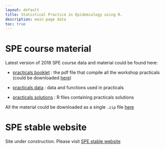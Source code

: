 ```yaml
---
layout: default
title: Statistical Practice in Epidemiology using R.
description: main page data
toc: true
---
```


# SPE course material

Latest version of 2018 SPE course data and material could be found here:

  - [practicals booklet](https://github.com/SPE-R/SPE-R.github.io/blob/travis-build/pracs.pdf) : the pdf file that compile all the workshop practicals (could be downloaded [here](https://github.com/SPE-R/SPE-R.github.io/raw/travis-build/pracs.pdf))

  - [practicals data](https://github.com/SPE-R/SPE-R.github.io/raw/travis-build/data.zip) : data and functions used in practicals

  - [practicals solutions](https://github.com/SPE-R/SPE-R.github.io/tree/travis-build/Rsolutions) : R files containing practicals solutions

All the material could be downloaded as a single `.zip` file [here](https://github.com/SPE-R/SPE-R.github.io/archive/travis-build.zip)


# SPE stable website

Site under construction. Please visit <a href="http://bendixcarstensen.com/SPE/">SPE stable website</a>



